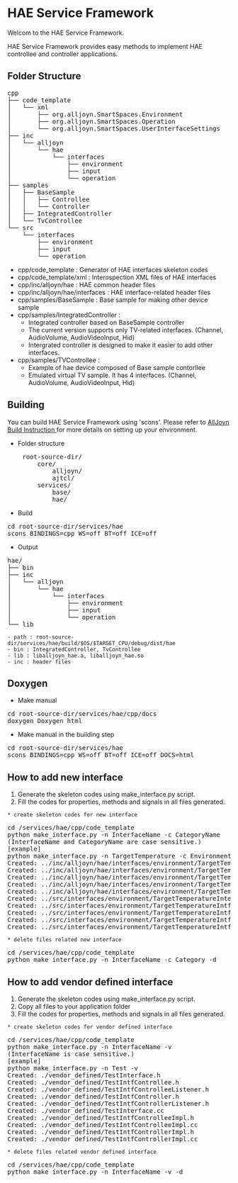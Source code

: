 HAE Service Framework
=====================

Welcom to the HAE Service Framework.

HAE Service Framework provides easy methods to implement HAE controllee and controller applications.


Folder Structure
----------------
<pre>
cpp
├── code_template
│   └── xml
│       ├── org.alljoyn.SmartSpaces.Environment
│       ├── org.alljoyn.SmartSpaces.Operation
│       └── org.alljoyn.SmartSpaces.UserInterfaceSettings
├── inc
│   └── alljoyn
│       └── hae
│           └── interfaces
│               ├── environment
│               ├── input
│               └── operation
├── samples
│   ├── BaseSample
│   │   ├── Controllee
│   │   └── Controller
│   ├── IntegratedController
│   └── TvControllee
└── src
    └── interfaces
        ├── environment
        ├── input
        └── operation
</pre>

 * cpp/code_template : Generator of HAE interfaces skeleton codes
 * cpp/code_template/xml : Interospection XML files of HAE interfaces
 * cpp/inc/alljoyn/hae : HAE common header files
 * cpp/inc/alljoyn/hae/interfaces : HAE interface-related header files
 * cpp/samples/BaseSample : Base sample for making other device sample
 * cpp/samples/IntegratedController :
   - Integrated controller based on BaseSample controller
   - The current version supports only TV-related interfaces. (Channel, AudioVolume, AudioVideoInput, Hid)
   - Intergrated controller is designed to make it easier to add other interfaces.
 * cpp/samples/TVControllee :
   - Example of hae device composed of Base sample contorllee
   - Emulated virtual TV sample. It has 4 interfaces. (Channel, AudioVolume, AudioVideoInput, Hid)


Building
--------
You can build HAE Service Framework using 'scons'.
Please refer to
<a name="AllJoyn build instructions" href="https:///allseenalliance.org/developers/develop/building">AllJoyn Build Instruction </a>
for more details on setting up your environment.

  * Folder structure
<pre>
    root-source-dir/
        core/
            alljoyn/
            ajtcl/
        services/
            base/
            hae/
</pre>

  * Build
<pre>
cd root-source-dir/services/hae
scons BINDINGS=cpp WS=off BT=off ICE=off
</pre>

  * Output
<pre>
hae/
├── bin
├── inc
│   └── alljoyn
│       └── hae
│           └── interfaces
│               ├── environment
│               ├── input
│               └── operation
└── lib
</pre>

    - path : root-source-dir/services/hae/build/$OS/$TARGET_CPU/debug/dist/hae
    - bin : IntegratedController, TvControllee
    - lib : liballjoyn_hae.a, liballjoyn_hae.so
    - inc : header files

Doxygen
-------
  * Make manual
<pre>
cd root-source-dir/services/hae/cpp/docs
doxygen Doxygen_html
</pre>

  * Make manual in the building step
<pre>
cd root-source-dir/services/hae
scons BINDINGS=cpp WS=off BT=off ICE=off DOCS=html
</pre>

How to add new interface
------------------------
  1. Generate the skeleton codes using make_interface.py script.
  2. Fill the codes for properties, methods and signals in all files generated.

    * create skeleton codes for new interface
<pre>
cd <root dir of source>/services/hae/cpp/code_template
python make_interface.py -n InterfaceName -c CategoryName
(InterfaceName and CategoryName are case sensitive.)
[example]
python make_interface.py -n TargetTemperature -c Environment
Created: ../inc/alljoyn/hae/interfaces/environment/TargetTemperatureInterface.h
Created: ../inc/alljoyn/hae/interfaces/environment/TargetTemperatureIntfControllee.h
Created: ../inc/alljoyn/hae/interfaces/environment/TargetTemperatureIntfControlleeListener.h
Created: ../inc/alljoyn/hae/interfaces/environment/TargetTemperatureIntfController.h
Created: ../inc/alljoyn/hae/interfaces/environment/TargetTemperatureIntfControllerListener.h
Created: ../src/interfaces/environment/TargetTemperatureInterface.cc
Created: ../src/interfaces/environment/TargetTemperatureIntfControlleeImpl.h
Created: ../src/interfaces/environment/TargetTemperatureIntfControlleeImpl.cc
Created: ../src/interfaces/environment/TargetTemperatureIntfControllerImpl.h
Created: ../src/interfaces/environment/TargetTemperatureIntfControllerImpl.cc
</pre>

    * delete files related new interface
<pre>
cd <root dir of source>/services/hae/cpp/code_template
python make_interface.py -n InterfaceName -c Category -d
</pre>

How to add vendor defined interface
------------------------------------
  1. Generate the skeleton codes using make_interface.py script.
  2. Copy all files to your application folder
  333. Fill the codes for properties, methods and signals in all files generated.

    * create skeleton codes for vendor defined interface
<pre>
cd <root dir of source>/services/hae/cpp/code_template
python make_interface.py -n InterfaceName -v
(InterfaceName is case sensitive.)
[example]
python make_interface.py -n Test -v
Created: ./vendor_defined/TestInterface.h
Created: ./vendor_defined/TestIntfControllee.h
Created: ./vendor_defined/TestIntfControlleeListener.h
Created: ./vendor_defined/TestIntfController.h
Created: ./vendor_defined/TestIntfControllerListener.h
Created: ./vendor_defined/TestInterface.cc
Created: ./vendor_defined/TestIntfControlleeImpl.h
Created: ./vendor_defined/TestIntfControlleeImpl.cc
Created: ./vendor_defined/TestIntfControllerImpl.h
Created: ./vendor_defined/TestIntfControllerImpl.cc
</pre>

    * delete files related vendor defined interface
<pre>
cd <root dir of source>/services/hae/cpp/code_template
python make_interface.py -n InterfaceName -v -d
</pre>


